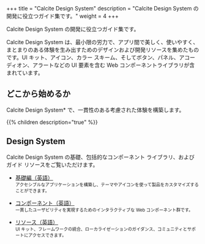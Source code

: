 +++
title = "Calcite Design System"
description = "Calcite Design System の開発に役立つガイド集です。"
weight = 4
+++

Calcite Design System の開発に役立つガイド集です。

Calcite Design System は、最小限の労力で、アプリ間で美しく、使いやすく、まとまりのある体験を生み出すためのデザインおよび開発リソースを集めたものです。UI キット、アイコン、カラー スキーム、そしてボタン、パネル、アコーディオン、アラートなどの UI 要素を含む Web コンポーネントライブラリが含まれています。

## どこから始めるか
Calcite Design System* で、一貫性のある考慮された体験を構築します。

{{% children description="true"  %}}



## Design System
Calcite Design System の基礎、包括的なコンポーネント ライブラリ、およびガイド リソースをご覧いただけます。

- [基礎編（英語）](https://developers.arcgis.com/calcite-design-system/foundations/)
    <br/> <span style="font-size: 80%;">アクセシブルなアプリケーションを構築し、テーマやアイコンを使って製品をカスタマイズすることができます。</span>

- [コンポーネント（英語）](https://developers.arcgis.com/calcite-design-system/components/)
    <br/> <span style="font-size: 80%;">一貫したユーザビリティを実現するためのインタラクティブな Web コンポーネント群です。</span>

- [リソース（英語）](https://developers.arcgis.com/calcite-design-system/resources/)
    <br/> <span style="font-size: 80%;">UI キット、フレームワークの統合、ローカライゼーションのガイダンス、コミュニティとサポートにアクセスできます。</span>
